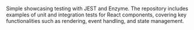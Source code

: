 Simple showcasing testing with JEST and Enzyme. The repository includes examples of unit and integration tests for React components, covering key functionalities such as rendering, event handling, and state management. 
